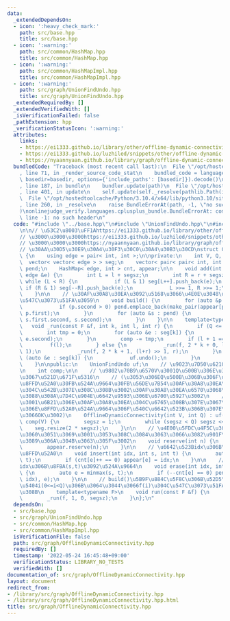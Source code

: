```yaml
---
data:
  _extendedDependsOn:
  - icon: ':heavy_check_mark:'
    path: src/base.hpp
    title: src/base.hpp
  - icon: ':warning:'
    path: src/common/HashMap.hpp
    title: src/common/HashMap.hpp
  - icon: ':warning:'
    path: src/common/HashMapImpl.hpp
    title: src/common/HashMapImpl.hpp
  - icon: ':warning:'
    path: src/graph/UnionFindUndo.hpp
    title: src/graph/UnionFindUndo.hpp
  _extendedRequiredBy: []
  _extendedVerifiedWith: []
  _isVerificationFailed: false
  _pathExtension: hpp
  _verificationStatusIcon: ':warning:'
  attributes:
    links:
    - https://ei1333.github.io/library/other/offline-dynamic-connectivity.cpp
    - https://ei1333.github.io/luzhiled/snippets/other/offline-dynamic-connectivity.html
    - https://nyaannyaan.github.io/library/graph/offline-dynamic-connectivity.hpp
  bundledCode: "Traceback (most recent call last):\n  File \"/opt/hostedtoolcache/Python/3.10.4/x64/lib/python3.10/site-packages/onlinejudge_verify/documentation/build.py\"\
    , line 71, in _render_source_code_stat\n    bundled_code = language.bundle(stat.path,\
    \ basedir=basedir, options={'include_paths': [basedir]}).decode()\n  File \"/opt/hostedtoolcache/Python/3.10.4/x64/lib/python3.10/site-packages/onlinejudge_verify/languages/cplusplus.py\"\
    , line 187, in bundle\n    bundler.update(path)\n  File \"/opt/hostedtoolcache/Python/3.10.4/x64/lib/python3.10/site-packages/onlinejudge_verify/languages/cplusplus_bundle.py\"\
    , line 401, in update\n    self.update(self._resolve(pathlib.Path(included), included_from=path))\n\
    \  File \"/opt/hostedtoolcache/Python/3.10.4/x64/lib/python3.10/site-packages/onlinejudge_verify/languages/cplusplus_bundle.py\"\
    , line 260, in _resolve\n    raise BundleErrorAt(path, -1, \"no such header\"\
    )\nonlinejudge_verify.languages.cplusplus_bundle.BundleErrorAt: common/HashMap.hpp:\
    \ line -1: no such header\n"
  code: "#include \"../base.hpp\"\n#include \"UnionFindUndo.hpp\"\n#include \"common/HashMap.hpp\"\
    \n\n// \u53C2\u8003\uFF1Ahttps://ei1333.github.io/library/other/offline-dynamic-connectivity.cpp\n\
    // \u3000\u3000\u3000https://ei1333.github.io/luzhiled/snippets/other/offline-dynamic-connectivity.html\n\
    // \u3000\u3000\u3000https://nyaannyaan.github.io/library/graph/offline-dynamic-connectivity.hpp\n\
    // \u30AA\u30D5\u30E9\u30A4\u30F3\u30C0\u30A4\u30B3\u30CD\nstruct OfflineDynamicConnectivity\
    \ {\n    using edge = pair< int, int >;\n\nprivate:\n    int V, Q, segsz;\n  \
    \  vector< vector< edge > > seg;\n    vector< pair< pair< int, int >, edge > >\
    \ pend;\n    HashMap< edge, int > cnt, appear;\n\n    void add(int l, int r, const\
    \ edge &e) {\n        int L = l + segsz;\n        int R = r + segsz;\n       \
    \ while (L < R) {\n            if (L & 1) seg[L++].push_back(e);\n           \
    \ if (R & 1) seg[--R].push_back(e);\n            L >>= 1, R >>= 1;\n        }\n\
    \    }\n\n    // \u30AF\u30A8\u30EA\u3092\u5168\u3066\u4E0E\u3048\u305F\u5F8C\u306B\
    \u547C\u3073\u51FA\u3059\n    void build() {\n        for (auto &p : cnt) {\n\
    \            if (p.second > 0) pend.emplace_back(make_pair(appear[p.first], Q),\
    \ p.first);\n        }\n        for (auto &s : pend) {\n            add(s.first.first,\
    \ s.first.second, s.second);\n        }\n    }\n\n    template<typename F>\n \
    \   void _run(const F &f, int k, int l, int r) {\n        if (Q <= l) return;\n\
    \        int tmp = 0;\n        for (auto &e : seg[k]) {\n            tmp += uf.merge(e.first,\
    \ e.second);\n        }\n        comp -= tmp;\n        if (l + 1 == r) {\n   \
    \         f(l);\n        } else {\n            _run(f, 2 * k + 0, l, (l+r) >>\
    \ 1);\n            _run(f, 2 * k + 1, (l+r) >> 1, r);\n        }\n        for\
    \ (auto &e : seg[k]) {\n            uf.undo();\n        }\n        comp += tmp;\n\
    \    }\n\npublic:\n    UnionFindUndo uf;\n    // \u9023\u7D50\u6210\u5206\u6570\
    \n    int comp;\n\n    // \u9802\u70B9\u6570V\u3001Q\u500B\u306E\u30AF\u30A8\u30EA\
    \u3067\u521D\u671F\u5316\n    // (\u3053\u306EQ\u500B\u306B\u306F\u3001\u8FBA\u306E\
    \u8FFD\u52A0\u30FB\u524A\u9664\u30FB\u56DE\u7B54\u30AF\u30A8\u30EA\u5168\u3066\
    \u304C\u542B\u307E\u308C\u308B\u3002\u30AF\u30A8\u30EA\u6570\u3068\u8A00\u3046\
    \u3088\u308A\u7D4C\u904E\u6642\u9593\u306E\u6700\u5927\u3002\n    //  \u306A\u304A\
    \u3001\u6B21\u306E\u30AF\u30A8\u30EA\u304C\u6765\u308B\u307E\u3067\u306E\u8FBA\
    \u306E\u8FFD\u52A0\u524A\u9664\u306F\u540C\u6642\u523B\u306B\u307E\u3068\u3081\
    \u3066OK\u3002)\n    OfflineDynamicConnectivity(int V, int Q) : uf(V), V(V), Q(Q),\
    \ comp(V) {\n        segsz = 1;\n        while (segsz < Q) segsz <<= 1;\n    \
    \    seg.resize(2 * segsz);\n    }\n\n    // \u4E00\u5FDC\u4F5C\u3063\u305F\u3093\
    \u3060\u3051\u3069\u3001\u3053\u308C\u3084\u3063\u3066\u3082\u901F\u304F\u306A\
    \u3089\u306A\u304B\u3063\u305F\u3002\n    void reserve(int n) {\n        cnt.reserve(n);\n\
    \        appear.reserve(n);\n    }\n\n    // \u6642\u523Bidx\u306B\u8FBA(s,t)\u3092\
    \u8FFD\u52A0\n    void insert(int idx, int s, int t) {\n        auto e = minmax(s,\
    \ t);\n        if (cnt[e]++ == 0) appear[e] = idx;\n    }\n\n    // \u6642\u523B\
    idx\u306B\u8FBA(s,t)\u3092\u524A\u9664\n    void erase(int idx, int s, int t)\
    \ {\n        auto e = minmax(s, t);\n        if (--cnt[e] == 0) pend.emplace_back(make_pair(appear[e],\
    \ idx), e);\n    }\n\n    // build()\u5B9F\u884C\u5F8C\u306B\u52D5\u4F5C\u3001\
    \u5404i(0<=i<Q)\u306B\u3064\u3044\u3066f(i)\u304C\u547C\u3073\u51FA\u3055\u308C\
    \u308B\n    template<typename F>\n    void run(const F &f) {\n        build();\n\
    \        _run(f, 1, 0, segsz);\n    }\n};\n"
  dependsOn:
  - src/base.hpp
  - src/graph/UnionFindUndo.hpp
  - src/common/HashMap.hpp
  - src/common/HashMapImpl.hpp
  isVerificationFile: false
  path: src/graph/OfflineDynamicConnectivity.hpp
  requiredBy: []
  timestamp: '2022-05-24 16:45:48+09:00'
  verificationStatus: LIBRARY_NO_TESTS
  verifiedWith: []
documentation_of: src/graph/OfflineDynamicConnectivity.hpp
layout: document
redirect_from:
- /library/src/graph/OfflineDynamicConnectivity.hpp
- /library/src/graph/OfflineDynamicConnectivity.hpp.html
title: src/graph/OfflineDynamicConnectivity.hpp
---
```

